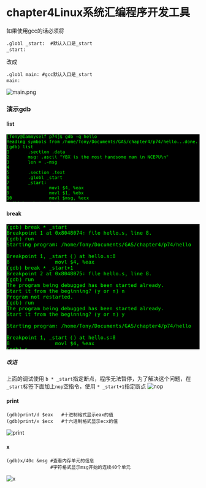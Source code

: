 # chapter4Linux系统汇编程序开发工具
如果使用gcc的话必须将
```
.globl _start:  #默认入口是_start
_start:
```
改成
```
.globl main: #gcc默认入口是_start
main:
```
![main.png](main.png)

### 演示gdb
#### list
![list](ex4.2汇编工具应用实例/picture/1.png)
#### break
![break](ex4.2汇编工具应用实例/picture/2.png)

##### 改进
上面的调试使用
```b * _start```指定断点，程序无法暂停，为了解决这个问题，在```_start```标签下面加上```nop```空指令，使用 ```* _start+1```指定断点
![nop](ex4.2汇编工具应用实例/picture/nop.png)

#### print
```
(gdb)print/d $eax   #十进制格式显示eax的值
(gdb)print/x $ecx   #十六进制格式显示ecx的值
```

![print](ex4.2汇编工具应用实例/picture/3.png)
#### x
```
(gdb)x/40c &msg #查看内存单元的信息
                #字符格式显示msg开始的连续40个单元
```

![x](ex4.2汇编工具应用实例/picture/4.png)
